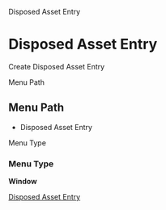 
Disposed Asset Entry
# Disposed Asset Entry


Create Disposed Asset Entry

Menu Path
## Menu Path



- Disposed Asset Entry

Menu Type
### Menu Type

**Window**


[Disposed Asset Entry](functional-guide/window/window-disposed-asset-entry.md)